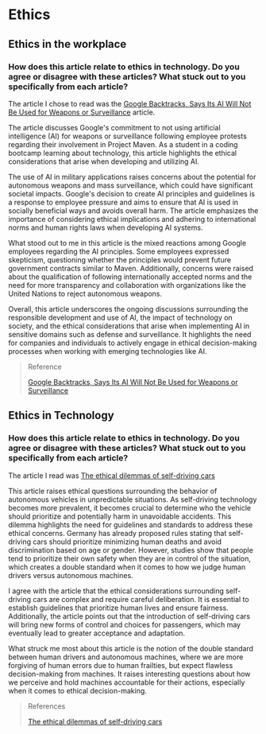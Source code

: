 # Ethics

## Ethics in the workplace

### How does this article relate to ethics in technology. Do you agree or disagree with these articles? What stuck out to you specifically from each article?

The article I chose to read was the [Google Backtracks, Says Its AI Will Not Be Used for Weapons 
or Surveillance](https://gizmodo.com/in-reversal-google-says-its-ai-will-not-be-used-for-we-1826649327) article. 

The article discusses Google's commitment to not using artificial intelligence (AI) for weapons or surveillance following employee protests regarding their involvement in Project Maven. As a student in a coding bootcamp learning about technology, this article highlights the ethical considerations that arise when developing and utilizing AI.

The use of AI in military applications raises concerns about the potential for autonomous weapons and mass surveillance, which could have significant societal impacts. Google's decision to create AI principles and guidelines is a response to employee pressure and aims to ensure that AI is used in socially beneficial ways and avoids overall harm. The article emphasizes the importance of considering ethical implications and adhering to international norms and human rights laws when developing AI systems.

What stood out to me in this article is the mixed reactions among Google employees regarding the AI principles. Some employees expressed skepticism, questioning whether the principles would prevent future government contracts similar to Maven. Additionally, concerns were raised about the qualification of following internationally accepted norms and the need for more transparency and collaboration with organizations like the United Nations to reject autonomous weapons.

Overall, this article underscores the ongoing discussions surrounding the responsible development and use of AI, the impact of technology on society, and the ethical considerations that arise when implementing AI in sensitive domains such as defense and surveillance. It highlights the need for companies and individuals to actively engage in ethical decision-making processes when working with emerging technologies like AI.

> Reference
> 
> [Google Backtracks, Says Its AI Will Not Be Used for Weapons or Surveillance](https://gizmodo.com/in-reversal-google-says-its-ai-will-not-be-used-for-we-1826649327)
> 

## Ethics in Technology

### How does this article relate to ethics in technology. Do you agree or disagree with these articles? What stuck out to you specifically from each article?

The article I read was [The ethical dilemmas of self-driving cars](https://www.theglobeandmail.com/globe-drive/culture/technology/the-ethical-dilemmas-of-self-drivingcars/article37803470/)

This article raises ethical questions surrounding the behavior of autonomous vehicles in unpredictable situations. As self-driving technology becomes more prevalent, it becomes crucial to determine who the vehicle should prioritize and potentially harm in unavoidable accidents. This dilemma highlights the need for guidelines and standards to address these ethical concerns. Germany has already proposed rules stating that self-driving cars should prioritize minimizing human deaths and avoid discrimination based on age or gender. However, studies show that people tend to prioritize their own safety when they are in control of the situation, which creates a double standard when it comes to how we judge human drivers versus autonomous machines.

I agree with the article that the ethical considerations surrounding self-driving cars are complex and require careful deliberation. It is essential to establish guidelines that prioritize human lives and ensure fairness. Additionally, the article points out that the introduction of self-driving cars will bring new forms of control and choices for passengers, which may eventually lead to greater acceptance and adaptation. 

What struck me most about this article is the notion of the double standard between human drivers and autonomous machines, where we are more forgiving of human errors due to human frailties, but expect flawless decision-making from machines. It raises interesting questions about how we perceive and hold machines accountable for their actions, especially when it comes to ethical decision-making.

> References
> 
> [The ethical dilemmas of self-driving cars](https://www.theglobeandmail.com/globe-drive/culture/technology/the-ethical-dilemmas-of-self-drivingcars/article37803470/)